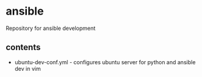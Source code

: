 # ansible
Repository for ansible development

## contents
- ubuntu-dev-conf.yml - configures ubuntu server for python and ansible dev in vim

